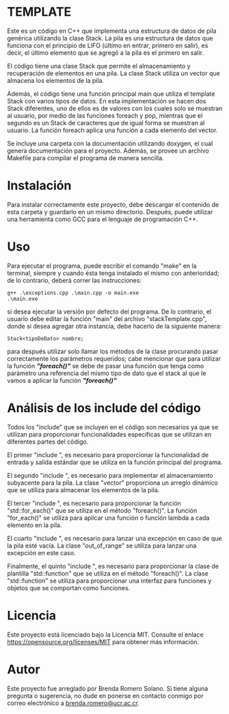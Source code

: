 # TEMPLATE 

Este es un código en C++ que implementa una estructura de datos de pila genérica utilizando la clase Stack. La pila es una estructura de datos que funciona con el principio de LIFO (último en entrar, primero en salir), es decir, el último elemento que se agregó a la pila es el primero en salir.

El código tiene una clase Stack que permite el almacenamiento y recuperación de elementos en una pila. La clase Stack utiliza un vector que almacena los elementos de la pila.

Además, el código tiene una función principal main que utiliza el template Stack con varios tipos de datos. En esta implementación se hacen dos Stack diferentes, uno de ellos es de valores con los cuales solo se muestran al usuario, por medio de las funciones foreach y pop, mientras que el segundo es un Stack de caracteres que de igual forma se muestran al usuario. La función foreach aplica una función a cada elemento del vector.

Se incluye una carpeta con la documentación utilizando doxygen, el cual genera documentación para el proyecto. Además, se provee un archivo Makefile para compilar el programa de manera sencilla.

# Instalación
Para instalar correctamente este proyecto, debe descargar el contenido de esta carpeta y guardarlo en un mismo directorio. Después, puede utilizar una herramienta como GCC para el lenguaje de programación C++.

# Uso
Para ejecutar el programa, puede escribir el comando "make" en la terminal, siempre y cuando ésta tenga instalado el mismo con anterioridad; de lo contrario, deberá correr las instrucciones:
```
g++ .\exceptions.cpp .\main.cpp -o main.exe
.\main.exe
```
si desea ejecutar la versión por defecto del programa. De lo contrario, el usuario debe editar la función "main" del archivo "stackTemplate.cpp", donde si desea agregar otra instancia, debe hacerlo de la siguiente manera: 
```
Stack<tipoDeDato> nombre;
```
para después utilizar solo llamar los métodos de la clase procurando pasar correctamente los parámetros requeridos; cabe mencionar que para utilizar la función ***"foreach()"*** se debe de pasar una función que  tenga como parámetro una referencia del mismo tipo de dato que el stack al que le vamos a aplicar la función ***"foreach()"***

# Análisis de los include del código
Todos los "include" que se incluyen en el código son necesarios ya que se utilizan para proporcionar funcionalidades específicas que se utilizan en diferentes partes del código.

El primer "include <iostream>", es necesario para proporcionar la funcionalidad de entrada y salida estándar que se utiliza en la función principal del programa.

El segundo "include <vector>", es necesario para implementar el almacenamiento subyacente para la pila. La clase "vector" proporciona un arreglo dinámico que se utiliza para almacenar los elementos de la pila.

El tercer "include <algorithm>", es necesario para proporcionar la función "std::for_each()" que se utiliza en el método "foreach()". La función "for_each()" se utiliza para aplicar una función o función lambda a cada elemento en la pila.

El cuarto "include <stdexcept>", es necesario para lanzar una excepción en caso de que la pila esté vacía. La clase "out_of_range" se utiliza para lanzar una excepción en este caso.

Finalmente, el quinto "include <functional>", es necesario para proporcionar la clase de plantilla "std::function" que se utiliza en el método "foreach()". La clase "std::function" se utiliza para proporcionar una interfaz para funciones y objetos que se comportan como funciones.

# Licencia
Este proyecto está licenciado bajo la Licencia MIT. Consulte el enlace https://opensource.org/licenses/MIT para obtener más información.

# Autor
Este proyecto fue arreglado por Brenda Romero Solano. Si tiene alguna pregunta o sugerencia, no dude en ponerse en contacto conmigo por correo electrónico a brenda.romero@ucr.ac.cr.